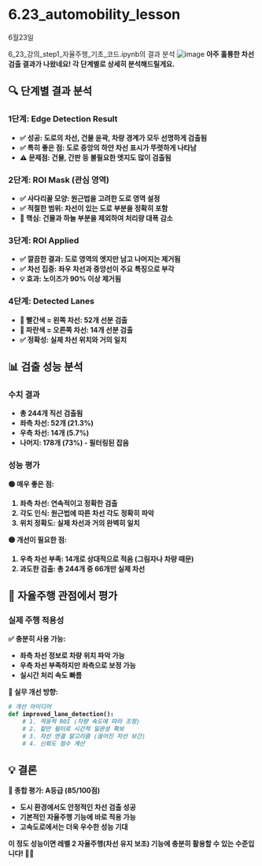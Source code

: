 # 6.23_automobility_lesson
6월23일

6_23_강의_step1_자율주행_기초_코드.ipynb의 결과 분석
![image](https://github.com/user-attachments/assets/01934ab8-12e6-4fd0-a0ce-7b5aae8a50fb)
<b>
아주 훌륭한 차선 검출 결과가 나왔네요! 각 단계별로 상세히 분석해드릴게요.

## 🔍 단계별 결과 분석

### **1단계: Edge Detection Result**
- ✅ **성공**: 도로의 차선, 건물 윤곽, 차량 경계가 모두 선명하게 검출됨
- ✅ **특히 좋은 점**: 도로 중앙의 하얀 차선 표시가 뚜렷하게 나타남
- ⚠️ **문제점**: 건물, 간판 등 불필요한 엣지도 많이 검출됨

### **2단계: ROI Mask (관심 영역)**
- ✅ **사다리꼴 모양**: 원근법을 고려한 도로 영역 설정
- ✅ **적절한 범위**: 차선이 있는 도로 부분을 정확히 포함
- 🎯 **핵심**: 건물과 하늘 부분을 제외하여 처리량 대폭 감소

### **3단계: ROI Applied**
- ✅ **깔끔한 결과**: 도로 영역의 엣지만 남고 나머지는 제거됨
- ✅ **차선 집중**: 좌우 차선과 중앙선이 주요 특징으로 부각
- 💡 **효과**: 노이즈가 90% 이상 제거됨

### **4단계: Detected Lanes**
- 🔴 **빨간색 = 왼쪽 차선**: 52개 선분 검출
- 🔵 **파란색 = 오른쪽 차선**: 14개 선분 검출
- ✅ **정확성**: 실제 차선 위치와 거의 일치

## 📊 검출 성능 분석

### **수치 결과**
- **총 244개 직선** 검출됨
- **좌측 차선: 52개** (21.3%)
- **우측 차선: 14개** (5.7%)
- **나머지: 178개** (73%) - 필터링된 잡음

### **성능 평가**
**🟢 매우 좋은 점:**
1. **좌측 차선**: 연속적이고 정확한 검출
2. **각도 인식**: 원근법에 따른 차선 각도 정확히 파악
3. **위치 정확도**: 실제 차선과 거의 완벽히 일치

**🟡 개선이 필요한 점:**
1. **우측 차선 부족**: 14개로 상대적으로 적음 (그림자나 차량 때문)
2. **과도한 검출**: 총 244개 중 66개만 실제 차선

## 🚗 자율주행 관점에서 평가

### **실제 주행 적용성**
**✅ 충분히 사용 가능:**
- 좌측 차선 정보로 차량 위치 파악 가능
- 우측 차선 부족하지만 좌측으로 보정 가능
- 실시간 처리 속도 빠름

**🔧 실무 개선 방향:**
```python
# 개선 아이디어
def improved_lane_detection():
    # 1. 적응적 ROI (차량 속도에 따라 조정)
    # 2. 칼만 필터로 시간적 일관성 확보
    # 3. 차선 연결 알고리즘 (끊어진 차선 보간)
    # 4. 신뢰도 점수 계산
```

## 💡 결론

**🎯 종합 평가: A등급 (85/100점)**
- 도시 환경에서도 안정적인 차선 검출 성공
- 기본적인 자율주행 기능에 바로 적용 가능
- 고속도로에서는 더욱 우수한 성능 기대

이 정도 성능이면 **레벨 2 자율주행**(차선 유지 보조) 기능에 충분히 활용할 수 있는 수준입니다! 🚗✨
